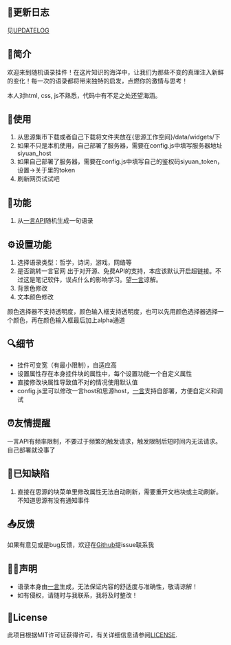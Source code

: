## 🚀更新日志
见[UPDATELOG](UPDATELOG.md)

## 🎉简介
欢迎来到随机语录挂件！在这片知识的海洋中，让我们为那些不变的真理注入新鲜的变化！每一次的语录都将带来独特的启发，点燃你的激情与思考！

本人对html, css, js不熟悉，代码中有不足之处还望海涵。

## 🍴使用
1. 从思源集市下载或者自己下载将文件夹放在{思源工作空间}/data/widgets/下
2. 如果不只是本机使用，自己部署了服务器，需要在config.js中填写服务器地址siyuan_host
3. 如果自己部署了服务器，需要在config.js中填写自己的鉴权码siyuan_token，设置->关于里的token
4. 刷新网页试试吧


## 📱功能
1. 从[一言API](https://v1.hitokoto.cn/)随机生成一句语录


## ⚙️设置功能
1. 选择语录类型：哲学，诗词，游戏，网络等
2. 是否跳转一言官网
    出于对开源、免费API的支持，本应该默认开启超链接。不过这是笔记软件，误点什么的影响学习。望[一言](https://v1.hitokoto.cn/)谅解。
3. 背景色修改
4. 文本颜色修改

颜色选择器不支持透明度，颜色输入框支持透明度，也可以先用颜色选择器选择一个颜色，再在颜色输入框最后加上alpha通道


## 🔍细节
- 挂件可变宽（有最小限制），自适应高
- 设置属性存在本身挂件块的属性中，每个设置功能一个自定义属性
- 直接修改块属性导致值不对的情况使用默认值
- config.js里可以修改一言host和思源host，[一言](https://v1.hitokoto.cn/)支持自部署，方便自定义和调试


## ⏰友情提醒
一言API有频率限制，不要过于频繁的触发请求，触发限制后短时间内无法请求。自己部署就没事了


## 🐞已知缺陷
1. 直接在思源的块菜单里修改属性无法自动刷新，需要重开文档块或主动刷新。不知道思源有没有通知事件


## 📤反馈
如果有意见或是bug反馈，欢迎在[Github](https://github.com/Frankgbg/OneSentence)提issue联系我


## 🧑‍⚖️声明
- 语录本身由[一言](https://v1.hitokoto.cn/)生成，无法保证内容的舒适度与准确性，敬请谅解！
- 如有侵权，请随时与我联系，我将及时整改！

## 🪪License
此项目根据MIT许可证获得许可，有关详细信息请参阅[LICENSE](LICENSE).
